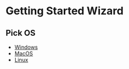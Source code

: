 # Getting Started Wizard

## Pick OS
 * [Windows](pickide_Windows.md)
 * [MacOS](pickide_MacOS.md)
 * [Linux](pickide_Linux.md)
